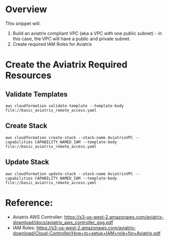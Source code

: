 # Overview

This snippet will:

1. Build an aviatrix compliant VPC (aka a VPC with one public subnet) - in this case, the VPC will have a public and private subnet.
2. Create required IAM Roles for Aviatrix

# Create the Aviatrix Required Resources

## Validate Templates

`aws cloudformation validate-template --template-body file://basic_aviatrix_remote_access.yaml`

## Create Stack
`aws cloudformation create-stack --stack-name AviatrixVPC --capabilities CAPABILITY_NAMED_IAM --template-body file://basic_aviatrix_remote_access.yaml`

## Update Stack
`aws cloudformation update-stack --stack-name AviatrixVPC --capabilities CAPABILITY_NAMED_IAM --template-body file://basic_aviatrix_remote_access.yaml`

# Reference:

- Aviatrix AWS Controller: https://s3-us-west-2.amazonaws.com/aviatrix-download/docs/aviatrix_aws_controller_gsg.pdf
- IAM Roles: https://s3-us-west-2.amazonaws.com/aviatrix-download/Cloud-Controller/How+to+setup+IAM+role+for+Aviatrix.pdf

